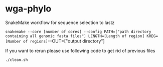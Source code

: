 # wga-phylo

SnakeMake workflow for sequence selection to lastz

`snakemake --core [number of cores] --config PATH=["path directory containing all genomic fasta files"] LENGTH=[Length of region] KREG=[Number of regions]`--OUT=["output directory"]

If you want to rerun please use following code to get rid of previous files

`./clean.sh`
